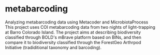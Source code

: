 # metabarcoding
Analyzing metabarcoding data using Metacoder and MicrobiotaProcess
This project uses COI metabarcoding data from two nights of light-trapping at Barro Colorado Island.
The project aims at describing biodiversity classified through BOLD's mBrave platform based on BINs, and then compare it to biodiversity classified through the ForestGeo Arthrpod Initiative (tradiditional taxonomy and barcoding).
